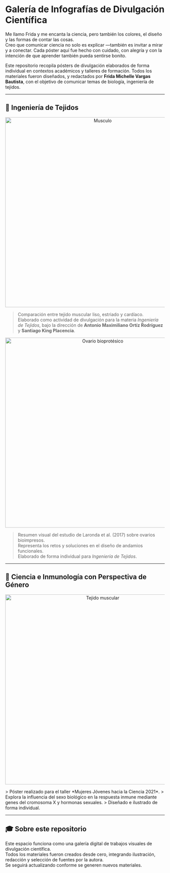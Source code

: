 #  Galería de Infografías de Divulgación Científica

Me llamo Frida y me encanta la ciencia, pero también los colores, el diseño y las formas de contar las cosas.  
Creo que comunicar ciencia no solo es explicar —también es invitar a mirar y a conectar.
Cada póster aquí fue hecho con cuidado, con alegría y con la intención de que aprender también pueda sentirse bonito.

Este repositorio recopila pósters de divulgación elaborados de forma individual en contextos académicos y talleres de formación. Todos los materiales fueron diseñados, y redactados por **Frida Michelle Vargas Bautista**, con el objetivo de comunicar temas de biología, ingeniería de tejidos.

---
## 🧬 Ingeniería de Tejidos

<p align="center">
  <img src="https://github.com/user-attachments/assets/e3e687f3-8dbd-472f-8c82-87ea1476762c" alt="Musculo" width="600"/>
</p>

> Comparación entre tejido muscular liso, estriado y cardíaco.  
> Elaborado como actividad de divulgación para la materia *Ingeniería de Tejidos*, bajo la dirección de **Antonio Maximiliano Ortíz Rodríguez** y **Santiago King Placencia**.

<p align="center">
  <img src="https://github.com/user-attachments/assets/a74c9ba7-f5b4-4e7b-8e6d-bfdca9a0ef81" alt="Ovario bioprotésico" width="600"/>
</p>

> Resumen visual del estudio de Laronda et al. (2017) sobre ovarios bioimpresos.  
> Representa los retos y soluciones en el diseño de andamios funcionales.  
> Elaborado de forma individual para *Ingeniería de Tejidos*.

---

## 🌸 Ciencia e Inmunología con Perspectiva de Género
<p align="center">
  <img src="https://github.com/user-attachments/assets/63b11c17-5384-4c10-8560-1327f42d565a" alt="Tejido muscular" width="600"/>
</p>
> Póster realizado para el taller *Mujeres Jóvenes hacia la Ciencia 2021*.  
> Explora la influencia del sexo biológico en la respuesta inmune mediante genes del cromosoma X y hormonas sexuales.  
> Diseñado e ilustrado de forma individual.

---

## 🎓 Sobre este repositorio

Este espacio funciona como una galería digital de trabajos visuales de divulgación científica.  
Todos los materiales fueron creados desde cero, integrando ilustración, redacción y selección de fuentes por la autora.  
Se seguirá actualizando conforme se generen nuevos materiales.
